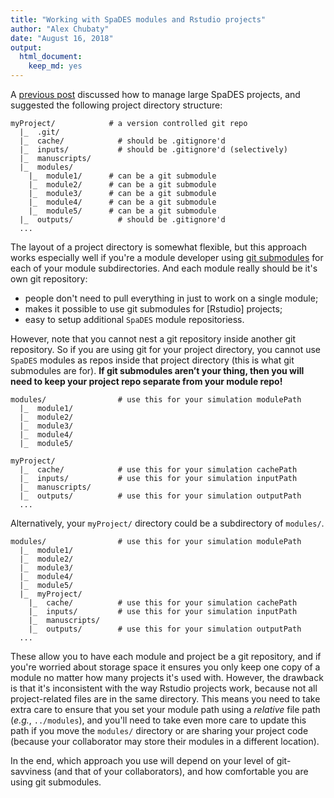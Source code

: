 ```yaml
---
title: "Working with SpaDES modules and Rstudio projects"
author: "Alex Chubaty"
date: "August 16, 2018"
output: 
  html_document: 
    keep_md: yes
---
```




A [previous post](2018-04-18-managing-large-spades-projects) discussed how to manage large SpaDES projects, and suggested the following project directory structure:

```
myProject/            # a version controlled git repo
  |_  .git/
  |_  cache/            # should be .gitignore'd
  |_  inputs/           # should be .gitignore'd (selectively)
  |_  manuscripts/
  |_  modules/
    |_  module1/      # can be a git submodule
    |_  module2/      # can be a git submodule
    |_  module3/      # can be a git submodule
    |_  module4/      # can be a git submodule
    |_  module5/      # can be a git submodule
  |_  outputs/          # should be .gitignore'd
  ...
```

The layout of a project directory is somewhat flexible, but this approach works especially well if you're a module developer using [git submodules](https://git-scm.com/book/en/v2/Git-Tools-Submodules) for each of your module subdirectories.
And each module really should be it's own git repository:

- people don't need to pull everything in just to work on a single module;
- makes it possible to use git submodules for [Rstudio] projects;
- easy to setup additional `SpaDES` module repositoriess.

However, note that you cannot nest a git repository inside another git repository.
So if you are using git for your project directory, you cannot use `SpaDES` modules as repos inside that project directory (this is what git submodules are for).
**If git submodules aren’t your thing, then you will need to keep your project repo separate from your module repo!**

```
modules/                # use this for your simulation modulePath
  |_  module1/
  |_  module2/
  |_  module3/
  |_  module4/
  |_  module5/

myProject/
  |_  cache/            # use this for your simulation cachePath
  |_  inputs/           # use this for your simulation inputPath
  |_  manuscripts/
  |_  outputs/          # use this for your simulation outputPath
  ...
```

Alternatively, your `myProject/` directory could be a subdirectory of `modules/`.

```
modules/                # use this for your simulation modulePath
  |_  module1/
  |_  module2/
  |_  module3/
  |_  module4/
  |_  module5/
  |_  myProject/
    |_  cache/          # use this for your simulation cachePath
    |_  inputs/         # use this for your simulation inputPath
    |_  manuscripts/
    |_  outputs/        # use this for your simulation outputPath
  ...
```

These allow you to have each module and project be a git repository, and if you're worried about storage space it ensures you only keep one copy of a module no matter how many projects it's used with.
However, the drawback is that it's inconsistent with the way Rstudio projects work, because not all project-related files are in the same directory.
This means you need to take extra care to ensure that you set your module path using a *relative* file path (*e.g.*, `../modules`), and you'll need to take even more care to update this path if you move the `modules/` directory or are sharing your project code (because your collaborator may store their modules in a different location).

In the end, which approach you use will depend on your level of git-savviness (and that of your collaborators), and how comfortable you are using git submodules.
